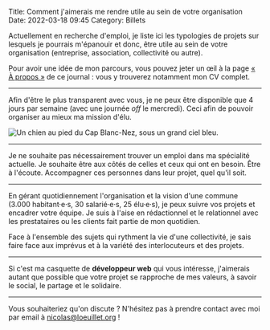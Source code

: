 Title: Comment j'aimerais me rendre utile au sein de votre organisation
Date: 2022-03-18 09:45
Category: Billets

Actuellement en recherche d'emploi, je liste ici les typologies de projets sur lesquels je pourrais m'épanouir et donc, être utile au sein de votre organisation (entreprise, association, collectivité ou autre).

Pour avoir une idée de mon parcours, vous pouvez jeter un œil à la page [« À propos »]({filename}../pages/apropos.md) de ce journal : vous y trouverez notamment mon CV complet. 

---

Afin d'être le plus transparent avec vous, je ne peux être disponible que 4 jours par semaine (avec une journée *off* le mercredi). Ceci afin de pouvoir organiser au mieux ma mission d'élu.

![Un chien au pied du Cap Blanc-Nez, sous un grand ciel bleu.]({static}/images/recherche-boulot/IMG_5233.jpg#mid)

---

Je ne souhaite pas nécessairement trouver un emploi dans ma spécialité actuelle. Je souhaite être aux côtés de celles et ceux qui ont en besoin. Être à l'écoute. Accompagner ces personnes dans leur projet, quel qu'il soit.

---

En gérant quotidiennement l'organisation et la vision d'une commune (3.000 habitant·e·s, 30 salarié·e·s, 25 élu·e·s), je peux suivre vos projets et encadrer votre équipe. 
Je suis à l'aise en rédactionnel et le relationnel avec les prestataires ou les clients fait partie de mon quotidien.

Face à l'ensemble des sujets qui rythment la vie d'une collectivité, je sais faire face aux imprévus et à la variété des interlocuteurs et des projets. 

---

Si c'est ma casquette de **développeur web** qui vous intéresse, j'aimerais autant que possible que votre projet se rapproche de mes valeurs, à savoir le social, le partage et le solidaire. 

--- 

Vous souhaiteriez qu'on discute ? N'hésitez pas à prendre contact avec moi par email à [nicolas@loeuillet.org](mailto:nicolas@loeuillet.org) !